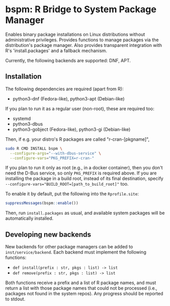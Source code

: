 # bspm: R Bridge to System Package Manager

Enables binary package installations on Linux distributions
without administrative privileges. Provides functions to manage packages
via the distribution's package manager. Also provides transparent
integration with R's 'install.packages' and a fallback mechanism.

Currently, the following backends are supported: DNF, APT.

## Installation

The following dependencies are required (apart from R):

- python3-dnf (Fedora-like), python3-apt (Debian-like)

If you plan to run it as a regular user (non-root), these are required too:

- systemd
- python3-dbus
- python3-gobject (Fedora-like), python3-gi (Debian-like)

Then, if e.g. your distro's R packages are called "r-cran-[pkgname]",

```bash
sudo R CMD INSTALL bspm \
  --configure-args="--with-dbus-service" \
  --configure-vars="PKG_PREFIX=r-cran-"
```

If you plan to run it only as root (e.g., in a docker container), then you
don't need the D-Bus service, so only `PKG_PREFIX` is required above. If you
are installing the package in a build root, instead of its final destination,
specify `--configure-vars="BUILD_ROOT=[path_to_build_root]"` too.

To enable it by default, put the following into the `Rprofile.site`:

```r
suppressMessages(bspm::enable())
```

Then, run `install.packages` as usual, and available system packages will be
automatically installed.

## Developing new backends

New backends for other package managers can be added to `inst/service/backend`.
Each backend must implement the following functions:

- `def install(prefix : str, pkgs : list) -> list`
- `def remove(prefix : str, pkgs : list) -> list`

Both functions receive a prefix and a list of R package names, and must return
a list with those package names that could not be processed (i.e., packages not
found in the system repos). Any progress should be reported to stdout.
